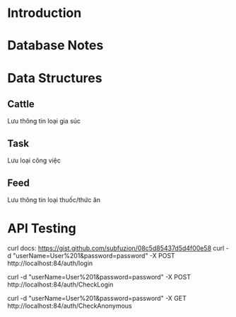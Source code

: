 ﻿
# Introduction

# Database Notes

# Data Structures

## Cattle
Lưu thông tin loại gia súc

## Task
Lưu loại công việc

## Feed
Lưu thông tin loại thuốc/thức ăn

# API Testing

curl docs: https://gist.github.com/subfuzion/08c5d85437d5d4f00e58
curl -d "userName=User%201&password=password" -X POST http://localhost:84/auth/login

curl -d "userName=User%201&password=password" -X POST http://localhost:84/auth/CheckLogin

curl -d "userName=User%201&password=password" -X GET http://localhost:84/auth/CheckAnonymous

